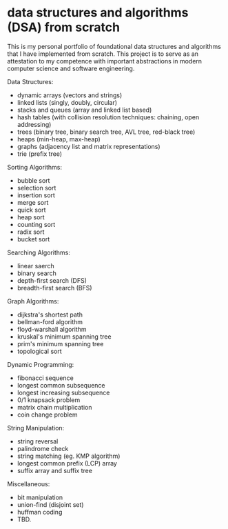 # data structures and algorithms (DSA) from scratch

This is my personal portfolio of foundational data structures and algorithms that I have implemented from scratch. This project is to serve as an attestation to my competence with important abstractions in modern computer science and software engineering.

Data Structures:
- dynamic arrays (vectors and strings)
- linked lists (singly, doubly, circular)
- stacks and queues (array and linked list based)
- hash tables (with collision resolution techniques: chaining, open addressing)
- trees (binary tree, binary search tree, AVL tree, red-black tree)
- heaps (min-heap, max-heap)
- graphs (adjacency list and matrix representations)
- trie (prefix tree)
 
Sorting Algorithms:
- bubble sort
- selection sort
- insertion sort
- merge sort
- quick sort
- heap sort
- counting sort
- radix sort
- bucket sort
 
Searching Algorithms:
- linear saerch
- binary search
- depth-first search (DFS)
- breadth-first search (BFS)
 
Graph Algorithms:
- dijkstra's shortest path
- bellman-ford algorithm
- floyd-warshall algorithm
- kruskal's minimum spanning tree
- prim's minimum spanning tree
- topological sort
 
Dynamic Programming:
- fibonacci sequence
- longest common subsequence
- longest increasing subsequence
- 0/1 knapsack problem
- matrix chain multiplication
- coin change problem
 
String Manipulation:
- string reversal
- palindrome check
- string matching (eg. KMP algorithm)
- longest common prefix (LCP) array
- suffix array and suffix tree
 
Miscellaneous:
- bit manipulation
- union-find (disjoint set)
- huffman coding 
- TBD.

